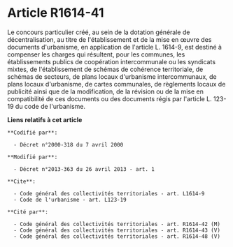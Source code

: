 # Article R1614-41

Le concours particulier créé, au sein de la dotation générale de décentralisation, au titre de l'établissement et de la mise
en œuvre des documents d'urbanisme, en application de l'article L. 1614-9, est destiné à compenser les charges qui résultent,
pour les communes, les établissements publics de coopération intercommunale ou les syndicats mixtes, de l'établissement de
schémas de cohérence territoriale, de schémas de secteurs, de plans locaux d'urbanisme intercommunaux, de plans locaux
d'urbanisme, de cartes communales, de règlements locaux de publicité ainsi que de la modification, de la révision ou de la
mise en compatibilité de ces documents ou des documents régis par l'article L. 123-19 du code de l'urbanisme.

**Liens relatifs à cet article**

	**Codifié par**:

	  - Décret n°2000-318 du 7 avril 2000

	**Modifié par**:

	  - Décret n°2013-363 du 26 avril 2013 - art. 1

	**Cite**:

	  - Code général des collectivités territoriales - art. L1614-9
	  - Code de l'urbanisme - art. L123-19

	**Cité par**:

	  - Code général des collectivités territoriales - art. R1614-42 (M)
	  - Code général des collectivités territoriales - art. R1614-43 (V)
	  - Code général des collectivités territoriales - art. R1614-48 (V)
